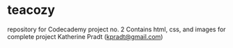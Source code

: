 # teacozy
repository for Codecademy project no. 2
Contains html, css, and images for complete project
Katherine Pradt (kpradt@gmail.com)

